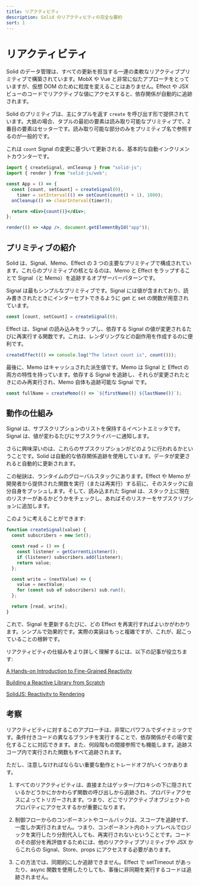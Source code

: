 ```yaml
---
title: リアクティビティ
description: Solid のリアクティビティの完全な要約
sort: 1
---
```


# リアクティビティ

Solid のデータ管理は、すべての更新を担当する一連の柔軟なリアクティブプリミティブで構築されています。MobX や Vue と非常に似たアプローチをとっていますが、仮想 DOM のために粒度を変えることはありません。Effect や JSX ビューのコードでリアクティブな値にアクセスすると、依存関係が自動的に追跡されます。

Solid のプリミティブは、主にタプルを返す `create` を呼び出す形で提供されています。大抵の場合、タプルの最初の要素は読み取り可能なプリミティブで、2 番目の要素はセッターです。読み取り可能な部分のみをプリミティブ名で参照するのが一般的です。

これは `count` Signal の変更に基づいて更新される、基本的な自動インクリメントカウンターです。

```jsx
import { createSignal, onCleanup } from "solid-js";
import { render } from "solid-js/web";

const App = () => {
  const [count, setCount] = createSignal(0),
    timer = setInterval(() => setCount(count() + 1), 1000);
  onCleanup(() => clearInterval(timer));

  return <div>{count()}</div>;
};

render(() => <App />, document.getElementById("app"));
```

## プリミティブの紹介

Solid は、Signal、Memo、Effect の 3 つの主要なプリミティブで構成されています。これらのプリミティブの核となるのは、Memo と Effect をラップすることで Signal（と Memo）を追跡するオブザーバーパターンです。

Signal は最もシンプルなプリミティブです。Signal には値が含まれており、読み書きされたときにインターセプトできるように get と set の関数が用意されています。

```js
const [count, setCount] = createSignal(0);
```

Effect は、Signal の読み込みをラップし、依存する Signal の値が変更されるたびに再実行する関数です。これは、レンダリングなどの副作用を作成するのに便利です。

```js
createEffect(() => console.log("The latest count is", count()));
```

最後に、Memo はキャッシュされた派生値です。Memo は Signal と Effect の両方の特性を持っています。依存する Signal を追跡し、それらが変更されたときにのみ再実行され、Memo 自体も追跡可能な Signal です。

```js
const fullName = createMemo(() => `${firstName()} ${lastName()}`);
```

## 動作の仕組み

Signal は、サブスクリプションのリストを保持するイベントエミッタです。Signal は、値が変わるたびにサブスクライバーに通知します。

さらに興味深いのは、これらのサブスクリプションがどのように行われるかということです。Solid は自動的な依存関係追跡を使用しています。データが変更されると自動的に更新されます。

この秘訣は、ランタイムのグローバルスタックにあります。Effect や Memo が開発者から提供された関数を実行（または再実行）する前に、そのスタックに自分自身をプッシュします。そして、読み込まれた Signal は、スタック上に現在のリスナーがあるかどうかをチェックし、あればそのリスナーをサブスクリプションに追加します。

このように考えることができます:

```js
function createSignal(value) {
  const subscribers = new Set();

  const read = () => {
    const listener = getCurrentListener();
    if (listener) subscribers.add(listener);
    return value;
  };

  const write = (nextValue) => {
    value = nextValue;
    for (const sub of subscribers) sub.run();
  };

  return [read, write];
}
```

これで、Signal を更新するたびに、どの Effect を再実行すればよいかがわかります。シンプルで効果的です。実際の実装はもっと複雑ですが、これが、起こっていることの根幹です。

リアクティビティの仕組みをより詳しく理解するには、以下の記事が役立ちます:

[A Hands-on Introduction to Fine-Grained Reactivity](https://dev.to/ryansolid/a-hands-on-introduction-to-fine-grained-reactivity-3ndf)

[Building a Reactive Library from Scratch](https://dev.to/ryansolid/building-a-reactive-library-from-scratch-1i0p)

[SolidJS: Reactivity to Rendering](https://indepth.dev/posts/1289/solidjs-reactivity-to-rendering)

## 考察

リアクティビティに対するこのアプローチは、非常にパワフルでダイナミックです。条件付きコードの異なるブランチを実行することで、依存関係がその場で変化することに対応できます。また、何段階もの間接参照でも機能します。追跡スコープ内で実行された関数もすべて追跡されます。

ただし、注意しなければならない重要な動作とトレードオフがいくつかあります。

1. すべてのリアクティビティは、直接またはゲッター/プロキシの下に隠されているかどうかにかかわらず関数の呼び出しから追跡され、プロパティアクセスによってトリガーされます。つまり、どこでリアクティブオブジェクトのプロパティにアクセスするかが重要になります。

2. 制御フローからのコンポーネントやコールバックは、スコープを追跡せず、一度しか実行されません。つまり、コンポーネント内のトップレベルでロジックを実行したり分割代入しても、再実行されないということです。コードのその部分を再評価するためには、他のリアクティブプリミティブや JSX からこれらの Signal、Store、props にアクセスする必要があります。

3. この方法では、同期的にしか追跡できません。Effect で setTimeout があったり、async 関数を使用したりしても、事後に非同期を実行するコードは追跡されません。
